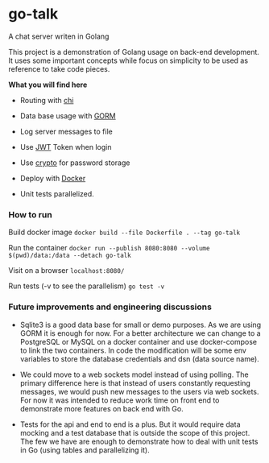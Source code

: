 # go-talk
A chat server writen in Golang

This project is a demonstration of Golang usage on 
back-end development. It uses some important concepts while
focus on simplicity to be used as reference to take code pieces.

**What you will find here**

* Routing with [chi](https://github.com/go-chi/chi)

* Data base usage with [GORM](https://gorm.io/)

* Log server messages to file

* Use [JWT](https://en.wikipedia.org/wiki/JSON_Web_Token) Token when login

* Use [crypto](https://golang.org/pkg/crypto/) for password storage

* Deploy with [Docker](https://www.docker.com/)

* Unit tests parallelized.

### How to run

Build docker image
`docker build --file Dockerfile . --tag go-talk`

Run the container
`docker run --publish 8080:8080 --volume $(pwd)/data:/data --detach go-talk`

Visit on a browser
`localhost:8080/`

Run tests (-v to see the parallelism)
`go test -v`

### Future improvements and engineering discussions

* Sqlite3 is a good data base for small or demo purposes. As we are using GORM it is enough for now. For a better architecture we can change to a PostgreSQL or MySQL on a docker container and use docker-compose to link the two containers. In code the modification will be some env variables to store the database credentials and dsn (data source name).

* We could move to a web sockets model instead of using polling. The primary difference here is that instead of users constantly requesting messages, we would push new messages to the users via web sockets. For now it was intended to reduce work time on front end to demonstrate more features on back end with Go.

* Tests for the api and end to end is a plus. But it would require data mocking and a test database that is outside the scope of this project. The few we have are enough to demonstrate how to deal with unit tests in Go (using tables and parallelizing it).
